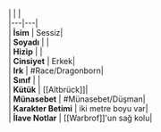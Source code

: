 |  |  |<br>|---|---|<br>| **İsim** | Sessiz|<br>| **Soyadı** | |<br>| **Hizip** | |<br>| **Cinsiyet** | Erkek|<br>| **Irk** | #Race/Dragonborn|<br>| **Sınıf** | |<br>| **Kütük** | [[Altbrück]]|<br>| **Münasebet** | #Münasebet/Düşman|<br>| **Karakter Betimi** | iki metre boyu var|<br>| **İlave Notlar** | [[Warbrof]]'un sağ kolu|<br>